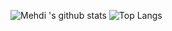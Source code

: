 ![Mehdi 's github stats](https://github-readme-stats.vercel.app/api?username=Maesta_Mehdi&show_icons=true) ![Top Langs](https://github-readme-stats.vercel.app/api/top-langs/?username=krushnatkhawale&layout=compact)
